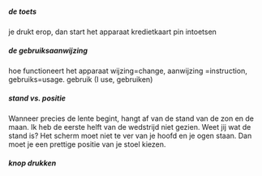 ##### de toets
je drukt erop, dan start het apparaat
kredietkaart pin intoetsen
 
##### de gebruiksaanwijzing
hoe functioneert het apparaat
wijzing=change, aanwijzing =instruction, gebruiks=usage. gebruik (I use, gebruiken)
 
##### stand vs. positie
Wanneer precies de lente begint, hangt af van de stand van de zon en de maan.
Ik heb de eerste helft van de wedstrijd niet gezien. Weet jij wat de stand is?
Het scherm moet niet te ver van je hoofd en je ogen staan. Dan moet je een prettige positie van je stoel kiezen.

##### knop drukken
